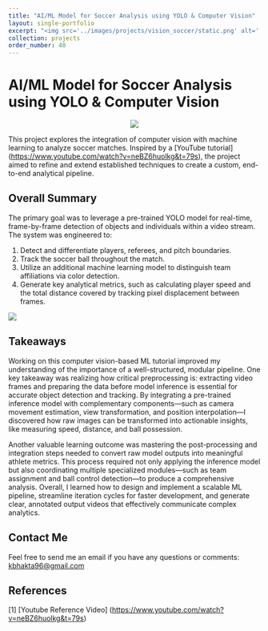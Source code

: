 ```yaml
---
title: "AI/ML Model for Soccer Analysis using YOLO & Computer Vision"
layout: single-portfolio
excerpt: "<img src='../images/projects/vision_soccer/static.png' alt=''>"
collection: projects
order_number: 40
---
```


# AI/ML Model for Soccer Analysis using YOLO & Computer Vision

<div align="center">
<img src="../../images/projects/vision_soccer/static.png">
</div>

This project explores the integration of computer vision with machine learning to analyze soccer matches. Inspired by a [YouTube tutorial] (https://www.youtube.com/watch?v=neBZ6huolkg&t=79s), the project aimed to refine and extend established techniques to create a custom, end-to-end analytical pipeline.

## Overall Summary

The primary goal was to leverage a pre-trained YOLO model for real-time, frame-by-frame detection of objects and individuals within a video stream. The system was engineered to:

1) Detect and differentiate players, referees, and pitch boundaries.
2) Track the soccer ball throughout the match.
3) Utilize an additional machine learning model to distinguish team affiliations via color detection.
4) Generate key analytical metrics, such as calculating player speed and the total distance covered by tracking pixel displacement between frames.

![](../../images/projects/vision_soccer/soccer.gif)

## Takeaways
Working on this computer vision-based ML tutorial improved my understanding of the importance of a well-structured, modular pipeline. One key takeaway was realizing how critical preprocessing is: extracting video frames and preparing the data before model inference is essential for accurate object detection and tracking. By integrating a pre-trained inference model with complementary components—such as camera movement estimation, view transformation, and position interpolation—I discovered how raw images can be transformed into actionable insights, like measuring speed, distance, and ball possession.

Another valuable learning outcome was mastering the post-processing and integration steps needed to convert raw model outputs into meaningful athlete metrics. This process required not only applying the inference model but also coordinating multiple specialized modules—such as team assignment and ball control detection—to produce a comprehensive analysis. Overall, I learned how to design and implement a scalable ML pipeline, streamline iteration cycles for faster development, and generate clear, annotated output videos that effectively communicate complex analytics.

## Contact Me
Feel free to send me an email if you have any questions or comments: kbhakta96@gmail.com


## References
[1] [Youtube Reference Video] (https://www.youtube.com/watch?v=neBZ6huolkg&t=79s)





